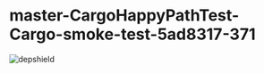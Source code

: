 # master-CargoHappyPathTest-Cargo-smoke-test-5ad8317-371

![depshield](https://depshield.sonatype.org/badges/depshield-prod/master-CargoHappyPathTest-Cargo-smoke-test-5ad8317-371/depshield.svg)